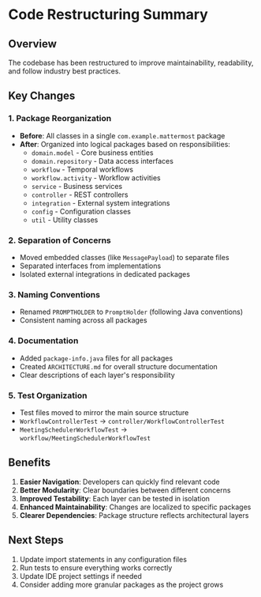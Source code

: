 # Code Restructuring Summary

## Overview
The codebase has been restructured to improve maintainability, readability, and follow industry best practices.

## Key Changes

### 1. Package Reorganization
- **Before**: All classes in a single `com.example.mattermost` package
- **After**: Organized into logical packages based on responsibilities:
  - `domain.model` - Core business entities
  - `domain.repository` - Data access interfaces
  - `workflow` - Temporal workflows
  - `workflow.activity` - Workflow activities
  - `service` - Business services
  - `controller` - REST controllers
  - `integration` - External system integrations
  - `config` - Configuration classes
  - `util` - Utility classes

### 2. Separation of Concerns
- Moved embedded classes (like `MessagePayload`) to separate files
- Separated interfaces from implementations
- Isolated external integrations in dedicated packages

### 3. Naming Conventions
- Renamed `PROMPTHOLDER` to `PromptHolder` (following Java conventions)
- Consistent naming across all packages

### 4. Documentation
- Added `package-info.java` files for all packages
- Created `ARCHITECTURE.md` for overall structure documentation
- Clear descriptions of each layer's responsibility

### 5. Test Organization
- Test files moved to mirror the main source structure
- `WorkflowControllerTest` → `controller/WorkflowControllerTest`
- `MeetingSchedulerWorkflowTest` → `workflow/MeetingSchedulerWorkflowTest`

## Benefits

1. **Easier Navigation**: Developers can quickly find relevant code
2. **Better Modularity**: Clear boundaries between different concerns
3. **Improved Testability**: Each layer can be tested in isolation
4. **Enhanced Maintainability**: Changes are localized to specific packages
5. **Clearer Dependencies**: Package structure reflects architectural layers

## Next Steps

1. Update import statements in any configuration files
2. Run tests to ensure everything works correctly
3. Update IDE project settings if needed
4. Consider adding more granular packages as the project grows 